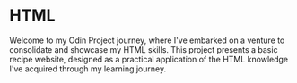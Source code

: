 # HTML

Welcome to my Odin Project journey, where I've embarked on a venture to consolidate and showcase my HTML skills. This project presents a basic recipe website, designed as a practical application of the HTML knowledge I've acquired through my learning journey.